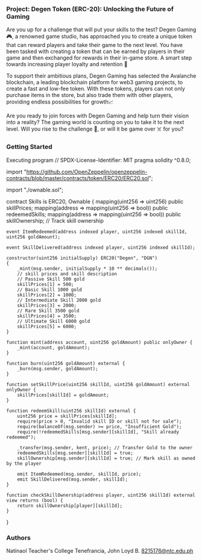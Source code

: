 ### Project: Degen Token (ERC-20): Unlocking the Future of Gaming
Are you up for a challenge that will put your skills to the test? Degen Gaming 🎮, a renowned game studio, has approached you to create a unique token that can reward players and take their game to the next level. You have been tasked with creating a token that can be earned by players in their game and then exchanged for rewards in their in-game store. A smart step towards increasing player loyalty and retention 🧠

To support their ambitious plans, Degen Gaming has selected the Avalanche blockchain, a leading blockchain platform for web3 gaming projects, to create a fast and low-fee token. With these tokens, players can not only purchase items in the store, but also trade them with other players, providing endless possibilities for growth📈

Are you ready to join forces with Degen Gaming and help turn their vision into a reality? The gaming world is counting on you to take it to the next level. Will you rise to the challenge 💪, or will it be game over ☠️ for you?

### Getting Started
Executing program
// SPDX-License-Identifier: MIT
pragma solidity ^0.8.0;

import "https://github.com/OpenZeppelin/openzeppelin-contracts/blob/master/contracts/token/ERC20/ERC20.sol";

import "./ownable.sol";

contract Skills is ERC20, Ownable
{
    mapping(uint256 => uint256) public skillPrices;
    mapping(address => mapping(uint256 => bool)) public redeemedSkills;
    mapping(address => mapping(uint256 => bool)) public skillOwnership; // Track skill ownership

    event ItemRedeemed(address indexed player, uint256 indexed skillId, uint256 goldAmount);

    event SkillDelivered(address indexed player, uint256 indexed skillId);

    constructor(uint256 initialSupply) ERC20("Degen", "DGN") 
    {
        _mint(msg.sender, initialSupply * 10 ** decimals());
        // skill prices and skill description 
        // Passive Skill 500 gold
        skillPrices[1] = 500;
        // Basic Skill 1000 gold
        skillPrices[2] = 1000; 
        // Intermediate Skill 2000 gold
        skillPrices[3] = 2000;
        // Rare Skill 3500 gold 
        skillPrices[4] = 3500;
        // Ultimate Skill 6000 gold 
        skillPrices[5] = 6000;
    }

    function mint(address account, uint256 goldAmount) public onlyOwner {
        _mint(account, goldAmount);
    }

    function burn(uint256 goldAmount) external {
        _burn(msg.sender, goldAmount);
    }

    function setSkillPrice(uint256 skillId, uint256 goldAmount) external onlyOwner {
        skillPrices[skillId] = goldAmount;
    }

    function redeemSkill(uint256 skillId) external {
        uint256 price = skillPrices[skillId];
        require(price > 0, "Invalid skill ID or skill not for sale");
        require(balanceOf(msg.sender) >= price, "Insufficient Gold");
        require(!redeemedSkills[msg.sender][skillId], "Skill already redeemed");

        _transfer(msg.sender, kent, price); // Transfer Gold to the owner
        redeemedSkills[msg.sender][skillId] = true;
        skillOwnership[msg.sender][skillId] = true; // Mark skill as owned by the player

        emit ItemRedeemed(msg.sender, skillId, price);
        emit SkillDelivered(msg.sender, skillId);
    }

    function checkSkillOwnership(address player, uint256 skillId) external view returns (bool) {
        return skillOwnership[player][skillId];
    }
}

        



### Authors
Natinaol Teacher's College
Tenefrancia, John Loyd B.
8215176@ntc.edu.ph
